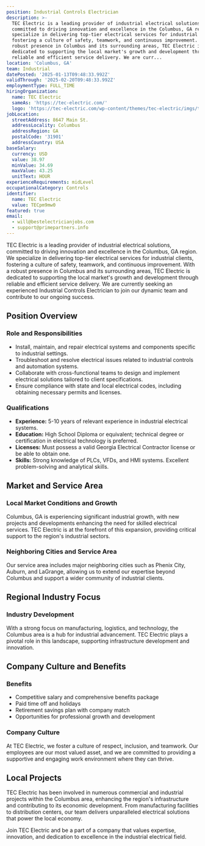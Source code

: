```yaml
---
position: Industrial Controls Electrician
description: >-
  TEC Electric is a leading provider of industrial electrical solutions,
  committed to driving innovation and excellence in the Columbus, GA region. We
  specialize in delivering top-tier electrical services for industrial clients,
  fostering a culture of safety, teamwork, and continuous improvement. With a
  robust presence in Columbus and its surrounding areas, TEC Electric is
  dedicated to supporting the local market's growth and development through
  reliable and efficient service delivery. We are curr...
location: 'Columbus, GA'
team: Industrial
datePosted: '2025-01-13T09:48:33.992Z'
validThrough: '2025-02-20T09:48:33.992Z'
employmentType: FULL_TIME
hiringOrganization:
  name: TEC Electric
  sameAs: 'https://tec-electric.com/'
  logo: 'https://tec-electric.com/wp-content/themes/tec-electric/imgs/tec-logo.png'
jobLocation:
  streetAddress: 8647 Main St.
  addressLocality: Columbus
  addressRegion: GA
  postalCode: '31901'
  addressCountry: USA
baseSalary:
  currency: USD
  value: 38.97
  minValue: 34.69
  maxValue: 43.25
  unitText: HOUR
experienceRequirements: midLevel
occupationalCategory: Controls
identifier:
  name: TEC Electric
  value: TECpm9mw0
featured: true
email:
  - will@bestelectricianjobs.com
  - support@primepartners.info
---
```




TEC Electric is a leading provider of industrial electrical solutions, committed to driving innovation and excellence in the Columbus, GA region. We specialize in delivering top-tier electrical services for industrial clients, fostering a culture of safety, teamwork, and continuous improvement. With a robust presence in Columbus and its surrounding areas, TEC Electric is dedicated to supporting the local market's growth and development through reliable and efficient service delivery. We are currently seeking an experienced Industrial Controls Electrician to join our dynamic team and contribute to our ongoing success.

## Position Overview

### Role and Responsibilities
- Install, maintain, and repair electrical systems and components specific to industrial settings.
- Troubleshoot and resolve electrical issues related to industrial controls and automation systems.
- Collaborate with cross-functional teams to design and implement electrical solutions tailored to client specifications.
- Ensure compliance with state and local electrical codes, including obtaining necessary permits and licenses.

### Qualifications
- **Experience:** 5-10 years of relevant experience in industrial electrical systems.
- **Education:** High School Diploma or equivalent; technical degree or certification in electrical technology is preferred.
- **Licenses:** Must possess a valid Georgia Electrical Contractor license or be able to obtain one.
- **Skills:** Strong knowledge of PLCs, VFDs, and HMI systems. Excellent problem-solving and analytical skills.

## Market and Service Area

### Local Market Conditions and Growth
Columbus, GA is experiencing significant industrial growth, with new projects and developments enhancing the need for skilled electrical services. TEC Electric is at the forefront of this expansion, providing critical support to the region's industrial sectors.

### Neighboring Cities and Service Area
Our service area includes major neighboring cities such as Phenix City, Auburn, and LaGrange, allowing us to extend our expertise beyond Columbus and support a wider community of industrial clients.

## Regional Industry Focus

### Industry Development
With a strong focus on manufacturing, logistics, and technology, the Columbus area is a hub for industrial advancement. TEC Electric plays a pivotal role in this landscape, supporting infrastructure development and innovation.

## Company Culture and Benefits

### Benefits
- Competitive salary and comprehensive benefits package
- Paid time off and holidays
- Retirement savings plan with company match
- Opportunities for professional growth and development

### Company Culture
At TEC Electric, we foster a culture of respect, inclusion, and teamwork. Our employees are our most valued asset, and we are committed to providing a supportive and engaging work environment where they can thrive.

## Local Projects

TEC Electric has been involved in numerous commercial and industrial projects within the Columbus area, enhancing the region's infrastructure and contributing to its economic development. From manufacturing facilities to distribution centers, our team delivers unparalleled electrical solutions that power the local economy. 

Join TEC Electric and be a part of a company that values expertise, innovation, and dedication to excellence in the industrial electrical field.
